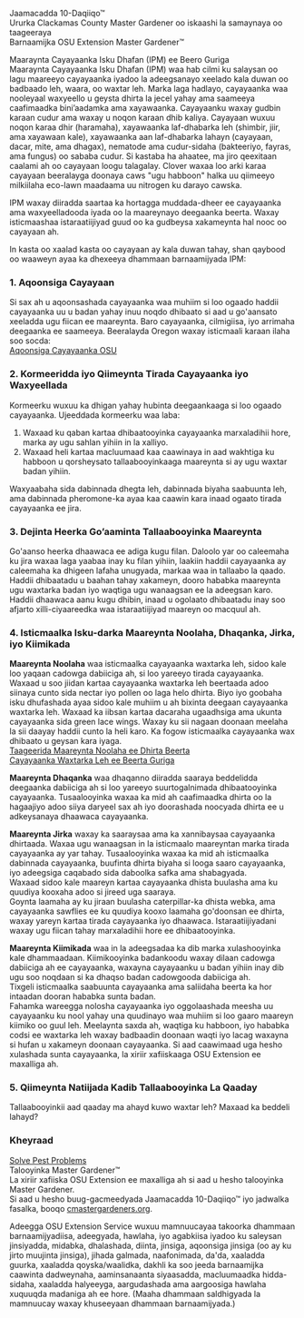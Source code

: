 Jaamacadda 10-Daqiiqo™  
Ururka Clackamas County Master Gardener oo iskaashi la samaynaya oo taageeraya  
Barnaamijka OSU Extension Master Gardener™  

Maaraynta Cayayaanka Isku Dhafan (IPM) ee Beero Guriga  
Maaraynta Cayayaanka Isku Dhafan (IPM) waa hab cilmi ku salaysan oo lagu maareeyo cayayaanka iyadoo la adeegsanayo xeelado kala duwan oo badbaado leh, waara, oo waxtar leh. Marka laga hadlayo, cayayaanka waa nooleyaal waxyeello u geysta dhirta la jecel yahay ama saameeya caafimaadka bini’aadamka ama xayawaanka. Cayayaanku waxay gudbin karaan cudur ama waxay u noqon karaan dhib kaliya. Cayayaan wuxuu noqon karaa dhir (haramaha), xayawaanka laf-dhabarka leh (shimbir, jiir, ama xayawaan kale), xayawaanka aan laf-dhabarka lahayn (cayayaan, dacar, mite, ama dhagax), nematode ama cudur-sidaha (bakteeriyo, fayras, ama fungus) oo sababa cudur. Si kastaba ha ahaatee, ma jiro qeexitaan caalami ah oo cayayaan loogu talagalay. Clover waxaa loo arki karaa cayayaan beeralayga doonaya caws "ugu habboon" halka uu qiimeeyo milkiilaha eco-lawn maadaama uu nitrogen ku darayo cawska.

IPM waxay diiradda saartaa ka hortagga muddada-dheer ee cayayaanka ama waxyeelladooda iyada oo la maareynayo deegaanka beerta. Waxay isticmaashaa istaraatiijiyad guud oo ka gudbeysa xakameynta hal nooc oo cayayaan ah.

In kasta oo xaalad kasta oo cayayaan ay kala duwan tahay, shan qaybood oo waaweyn ayaa ka dhexeeya dhammaan barnaamijyada IPM:

### 1. Aqoonsiga Cayayaan
Si sax ah u aqoonsashada cayayaanka waa muhiim si loo ogaado haddii cayayaanka uu u badan yahay inuu noqdo dhibaato si aad u go'aansato xeeladda ugu fiican ee maareynta. Baro cayayaanka, cilmigiisa, iyo arrimaha deegaanka ee saameeya. Beeralayda Oregon waxay isticmaali karaan ilaha soo socda:  
[Aqoonsiga Cayayaanka OSU](https://extension.oregonstate.edu/pests-weeds-diseases/insects/insect-identification)

### 2. Kormeeridda iyo Qiimeynta Tirada Cayayaanka iyo Waxyeellada
Kormeerku wuxuu ka dhigan yahay hubinta deegaankaaga si loo ogaado cayayaanka. Ujeeddada kormeerku waa laba:  
1. Waxaad ku qaban kartaa dhibaatooyinka cayayaanka marxaladihii hore, marka ay ugu sahlan yihiin in la xalliyo.  
2. Waxaad heli kartaa macluumaad kaa caawinaya in aad wakhtiga ku habboon u qorsheysato tallaabooyinkaaga maareynta si ay ugu waxtar badan yihiin.  

Waxyaabaha sida dabinnada dhegta leh, dabinnada biyaha saabuunta leh, ama dabinnada pheromone-ka ayaa kaa caawin kara inaad ogaato tirada cayayaanka ee jira.

### 3. Dejinta Heerka Go’aaminta Tallaabooyinka Maareynta
Go'aanso heerka dhaawaca ee adiga kugu filan. Daloolo yar oo caleemaha ku jira waxaa laga yaabaa inay ku filan yihiin, laakiin haddii cayayaanka ay caleemaha ka dhigeen lafaha unugyada, markaa waa in tallaabo la qaado. Haddii dhibaatadu u baahan tahay xakameyn, dooro hababka maareynta ugu waxtarka badan iyo waqtiga ugu wanaagsan ee la adeegsan karo. Haddii dhaawaca aanu kugu dhibin, inaad u ogolaato dhibaatadu inay soo afjarto xilli-ciyaareedka waa istaraatiijiyad maareyn oo macquul ah.

### 4. Isticmaalka Isku-darka Maareynta Noolaha, Dhaqanka, Jirka, iyo Kiimikada
**Maareynta Noolaha** waa isticmaalka cayayaanka waxtarka leh, sidoo kale loo yaqaan cadowga dabiiciga ah, si loo yareeyo tirada cayayaanka. Waxaad u soo jiidan kartaa cayayaanka waxtarka leh beertaada adoo siinaya cunto sida nectar iyo pollen oo laga helo dhirta. Biyo iyo goobaha isku dhufashada ayaa sidoo kale muhiim u ah bixinta deegaan cayayaanka waxtarka leh. Waxaad ka iibsan kartaa dacaraha ugaadhsiga ama ukunta cayayaanka sida green lace wings. Waxay ku sii nagaan doonaan meelaha la sii daayay haddii cunto la heli karo. Ka fogow isticmaalka cayayaanka wax dhibaato u geysan kara iyaga.  
[Taageerida Maareynta Noolaha ee Dhirta Beerta](https://gardenecology.oregonstate.edu/sites/agscid7/files/gardenecology/gel_brief_2_biocontrol.pdf)  
[Cayayaanka Waxtarka Leh ee Beerta Guriga](https://cmastergardeners.files.wordpress.com/2022/02/beneficial-insects.pdf)

**Maareynta Dhaqanka** waa dhaqanno diiradda saaraya beddelidda deegaanka dabiiciga ah si loo yareeyo suurtogalnimada dhibaatooyinka cayayaanka. Tusaalooyinka waxaa ka mid ah caafimaadka dhirta oo la hagaajiyo adoo siiya daryeel sax ah iyo doorashada noocyada dhirta ee u adkeysanaya dhaawaca cayayaanka.  

**Maareynta Jirka** waxay ka saaraysaa ama ka xannibaysaa cayayaanka dhirtaada. Waxaa ugu wanaagsan in la isticmaalo maareyntan marka tirada cayayaanka ay yar tahay. Tusaalooyinka waxaa ka mid ah isticmaalka dabinnada cayayaanka, buufinta dhirta biyaha si looga saaro cayayaanka, iyo adeegsiga caqabado sida daboolka safka ama shabagyada.  
Waxaad sidoo kale maareyn kartaa cayayaanka dhista buulasha ama ku quudiya kooxaha adoo si jireed uga saaraya.  
Goynta laamaha ay ku jiraan buulasha caterpillar-ka dhista webka, ama cayayaanka sawflies ee ku quudiya kooxo laamaha go'doonsan ee dhirta, waxay yareyn kartaa tirada cayayaanka iyo dhaawaca. Istaraatiijiyadani waxay ugu fiican tahay marxaladihii hore ee dhibaatooyinka.

**Maareynta Kiimikada** waa in la adeegsadaa ka dib marka xulashooyinka kale dhammaadaan. Kiimikooyinka badankoodu waxay dilaan cadowga dabiiciga ah ee cayayaanka, waxayna cayayaanku u badan yihiin inay dib ugu soo noqdaan si ka dhaqso badan cadowgooda dabiiciga ah.  
Tixgeli isticmaalka saabuunta cayayaanka ama saliidaha beerta ka hor intaadan dooran hababka sunta badan.  
Fahamka wareegga nolosha cayayaanka iyo oggolaashada meesha uu cayayaanku ku nool yahay una quudinayo waa muhiim si loo gaaro maareyn kiimiko oo guul leh. Meelaynta saxda ah, waqtiga ku habboon, iyo hababka codsi ee waxtarka leh waxay badbaadin doonaan waqti iyo lacag waxayna si hufan u xakameyn doonaan cayayaanka. Si aad caawimaad uga hesho xulashada sunta cayayaanka, la xiriir xafiiskaaga OSU Extension ee maxalliga ah.

### 5. Qiimeynta Natiijada Kadib Tallaabooyinka La Qaaday
Tallaabooyinkii aad qaaday ma ahayd kuwo waxtar leh? Maxaad ka beddeli lahayd?

### Kheyraad
[Solve Pest Problems](https://solvepestproblems.oregonstate.edu/)  
Talooyinka Master Gardener™  
La xiriir xafiiska OSU Extension ee maxalliga ah si aad u hesho talooyinka Master Gardener.  
Si aad u hesho buug-gacmeedyada Jaamacadda 10-Daqiiqo™ iyo jadwalka fasalka, booqo [cmastergardeners.org](https://cmastergardeners.org).

Adeegga OSU Extension Service wuxuu mamnuucayaa takoorka dhammaan barnaamijyadiisa, adeegyada, hawlaha, iyo agabkiisa iyadoo ku saleysan jinsiyadda, midabka, dhalashada, diinta, jinsiga, aqoonsiga jinsiga (oo ay ku jirto muujinta jinsiga), jihada galmada, naafonimada, da'da, xaaladda guurka, xaaladda qoyska/waalidka, dakhli ka soo jeeda barnaamijka caawinta dadweynaha, aaminsanaanta siyaasadda, macluumaadka hidda-sidaha, xaaladda halyeeyga, aargudashada ama aargoosiga hawlaha xuquuqda madaniga ah ee hore. (Maaha dhammaan saldhigyada la mamnuucay waxay khuseeyaan dhammaan barnaamijyada.)
